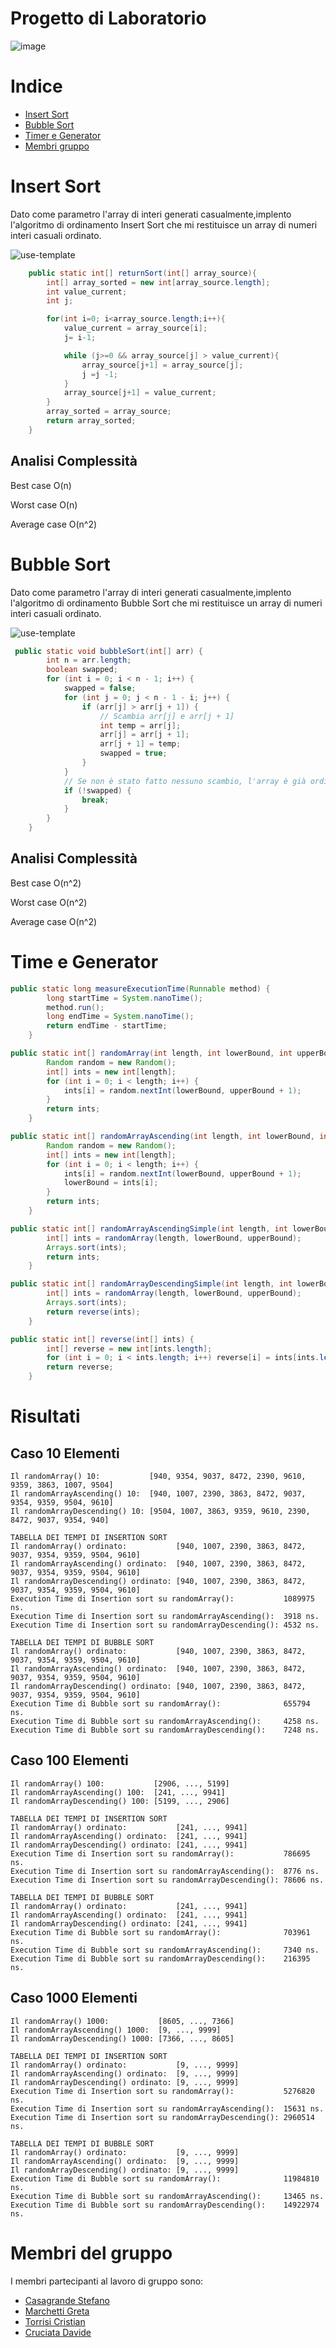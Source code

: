 # Progetto di Laboratorio
![image](https://github.com/CristianTorrisi/Progetto-Sort/assets/146428019/c9232478-220d-463a-9ce5-99cb3b9bd84e)
# Indice
- [Insert Sort](#Insert-Sort)
- [Bubble Sort](#Bubble-Sort)
- [Timer e Generator](#Time-e-Generator)
- [Membri gruppo](#Membri-del-gruppo)



# Insert Sort 
Dato come parametro l'array di interi generati casualmente,implento l'algoritmo di ordinamento Insert Sort che mi restituisce un array di numeri interi casuali ordinato. 

  ![use-template](https://github.com/CristianTorrisi/Progetto-Sort/assets/146428019/c0b0e6a4-bcd6-488d-b34e-8fca374e3c0a)
```java
    public static int[] returnSort(int[] array_source){
        int[] array_sorted = new int[array_source.length];
        int value_current;
        int j;

        for(int i=0; i<array_source.length;i++){
            value_current = array_source[i];
            j= i-1;

            while (j>=0 && array_source[j] > value_current){
                array_source[j+1] = array_source[j];
                j =j -1;
            }
            array_source[j+1] = value_current;
        }
        array_sorted = array_source;
        return array_sorted;
    }
```
## Analisi Complessità

Best case  O(n)

Worst case  O(n)

Average case  O(n^2)




# Bubble Sort 
Dato come parametro l'array di interi generati casualmente,implento l'algoritmo di ordinamento Bubble Sort che mi restituisce un array di numeri interi casuali ordinato. 

 ![use-template](https://github.com/CristianTorrisi/Progetto-Sort/assets/146428019/fab1980e-6df4-4196-99a8-feff459e9e8b)
 
```java
 public static void bubbleSort(int[] arr) {
        int n = arr.length;
        boolean swapped;
        for (int i = 0; i < n - 1; i++) {
            swapped = false;
            for (int j = 0; j < n - 1 - i; j++) {
                if (arr[j] > arr[j + 1]) {
                    // Scambia arr[j] e arr[j + 1]
                    int temp = arr[j];
                    arr[j] = arr[j + 1];
                    arr[j + 1] = temp;
                    swapped = true;
                }
            }
            // Se non è stato fatto nessuno scambio, l'array è già ordinato
            if (!swapped) {
                break;
            }
        }
    }
```
## Analisi Complessità

Best case  O(n^2)

Worst case  O(n^2)

Average case  O(n^2)

# Time e Generator
```java
public static long measureExecutionTime(Runnable method) {
        long startTime = System.nanoTime();
        method.run();
        long endTime = System.nanoTime();
        return endTime - startTime;
    }
```
```java
public static int[] randomArray(int length, int lowerBound, int upperBound) {
        Random random = new Random();
        int[] ints = new int[length];
        for (int i = 0; i < length; i++) {
            ints[i] = random.nextInt(lowerBound, upperBound + 1);
        }
        return ints;
    }
```
```java
public static int[] randomArrayAscending(int length, int lowerBound, int upperBound) {
        Random random = new Random();
        int[] ints = new int[length];
        for (int i = 0; i < length; i++) {
            ints[i] = random.nextInt(lowerBound, upperBound + 1);
            lowerBound = ints[i];
        }
        return ints;
    }
```
```java
public static int[] randomArrayAscendingSimple(int length, int lowerBound, int upperBound) {
        int[] ints = randomArray(length, lowerBound, upperBound);
        Arrays.sort(ints);
        return ints;
    }
```
```java
public static int[] randomArrayDescendingSimple(int length, int lowerBound, int upperBound) {
        int[] ints = randomArray(length, lowerBound, upperBound);
        Arrays.sort(ints);
        return reverse(ints);
    }

public static int[] reverse(int[] ints) {
        int[] reverse = new int[ints.length];
        for (int i = 0; i < ints.length; i++) reverse[i] = ints[ints.length - i - 1];
        return reverse;
    }
```


# Risultati 

## Caso 10 Elementi
```
Il randomArray() 10:           [940, 9354, 9037, 8472, 2390, 9610, 9359, 3863, 1007, 9504]
Il randomArrayAscending() 10:  [940, 1007, 2390, 3863, 8472, 9037, 9354, 9359, 9504, 9610]
Il randomArrayDescending() 10: [9504, 1007, 3863, 9359, 9610, 2390, 8472, 9037, 9354, 940]

TABELLA DEI TEMPI DI INSERTION SORT
Il randomArray() ordinato:           [940, 1007, 2390, 3863, 8472, 9037, 9354, 9359, 9504, 9610]
Il randomArrayAscending() ordinato:  [940, 1007, 2390, 3863, 8472, 9037, 9354, 9359, 9504, 9610]
Il randomArrayDescending() ordinato: [940, 1007, 2390, 3863, 8472, 9037, 9354, 9359, 9504, 9610]
Execution Time di Insertion sort su randomArray():           1089975 ns.
Execution Time di Insertion sort su randomArrayAscending():  3918 ns.
Execution Time di Insertion sort su randomArrayDescending(): 4532 ns.

TABELLA DEI TEMPI DI BUBBLE SORT
Il randomArray() ordinato:           [940, 1007, 2390, 3863, 8472, 9037, 9354, 9359, 9504, 9610]
Il randomArrayAscending() ordinato:  [940, 1007, 2390, 3863, 8472, 9037, 9354, 9359, 9504, 9610]
Il randomArrayDescending() ordinato: [940, 1007, 2390, 3863, 8472, 9037, 9354, 9359, 9504, 9610]
Execution Time di Bubble sort su randomArray():              655794 ns.
Execution Time di Bubble sort su randomArrayAscending():     4258 ns.
Execution Time di Bubble sort su randomArrayDescending():    7248 ns.
```
## Caso 100 Elementi
```
Il randomArray() 100:           [2906, ..., 5199]
Il randomArrayAscending() 100:  [241, ..., 9941]
Il randomArrayDescending() 100: [5199, ..., 2906]

TABELLA DEI TEMPI DI INSERTION SORT
Il randomArray() ordinato:           [241, ..., 9941]
Il randomArrayAscending() ordinato:  [241, ..., 9941]
Il randomArrayDescending() ordinato: [241, ..., 9941]
Execution Time di Insertion sort su randomArray():           786695 ns.
Execution Time di Insertion sort su randomArrayAscending():  8776 ns.
Execution Time di Insertion sort su randomArrayDescending(): 78606 ns.

TABELLA DEI TEMPI DI BUBBLE SORT 
Il randomArray() ordinato:           [241, ..., 9941]
Il randomArrayAscending() ordinato:  [241, ..., 9941]
Il randomArrayDescending() ordinato: [241, ..., 9941]
Execution Time di Bubble sort su randomArray():              703961 ns.
Execution Time di Bubble sort su randomArrayAscending():     7340 ns.
Execution Time di Bubble sort su randomArrayDescending():    216395 ns.
```
## Caso 1000 Elementi
```
Il randomArray() 1000:           [8605, ..., 7366]
Il randomArrayAscending() 1000:  [9, ..., 9999]
Il randomArrayDescending() 1000: [7366, ..., 8605]

TABELLA DEI TEMPI DI INSERTION SORT
Il randomArray() ordinato:           [9, ..., 9999]
Il randomArrayAscending() ordinato:  [9, ..., 9999]
Il randomArrayDescending() ordinato: [9, ..., 9999]
Execution Time di Insertion sort su randomArray():           5276820 ns.
Execution Time di Insertion sort su randomArrayAscending():  15631 ns.
Execution Time di Insertion sort su randomArrayDescending(): 2960514 ns.

TABELLA DEI TEMPI DI BUBBLE SORT
Il randomArray() ordinato:           [9, ..., 9999]
Il randomArrayAscending() ordinato:  [9, ..., 9999]
Il randomArrayDescending() ordinato: [9, ..., 9999]
Execution Time di Bubble sort su randomArray():              11984810 ns.
Execution Time di Bubble sort su randomArrayAscending():     13465 ns.
Execution Time di Bubble sort su randomArrayDescending():    14922974 ns.
```

# Membri del gruppo
I membri partecipanti al lavoro di gruppo sono:  
- [Casagrande Stefano](https://github.com/csgs104)
- [Marchetti Greta](https://github.com/gmarchettiuni)
- [Torrisi Cristian](https://github.com/CristianTorrisi)
- [Cruciata Davide]()



